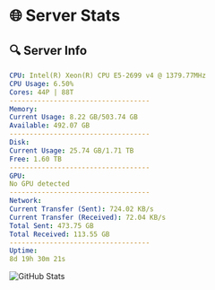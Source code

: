 # 🌐 Server Stats
## 🔍 Server Info
```yaml
CPU: Intel(R) Xeon(R) CPU E5-2699 v4 @ 1379.77MHz
CPU Usage: 6.50%
Cores: 44P | 88T
-----------------------------------
Memory:
Current Usage: 8.22 GB/503.74 GB
Available: 492.07 GB
-----------------------------------
Disk:
Current Usage: 25.74 GB/1.71 TB
Free: 1.60 TB
-----------------------------------
GPU:
No GPU detected
-----------------------------------
Network:
Current Transfer (Sent): 724.02 KB/s
Current Transfer (Received): 72.04 KB/s
Total Sent: 473.75 GB
Total Received: 113.55 GB
-----------------------------------
Uptime:
8d 19h 30m 21s
```
![GitHub Stats](https://img.shields.io/badge/Updated-2025-04-28_12:39:09-blue)